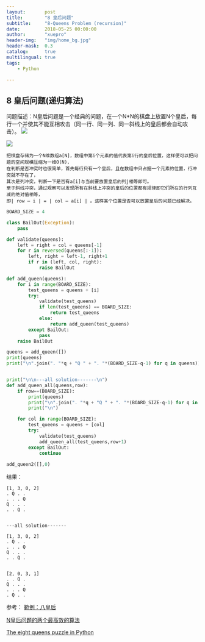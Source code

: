 ```yaml
---
layout:       post
title:        "8 皇后问题"
subtitle:     "8-Queens Problem (recursion)"
date:         2018-05-25 00:00:00
author:       "xuepro"
header-img:   "img/home_bg.jpg"
header-mask:  0.3
catalog:      true
multilingual: true
tags:
    - Python 
     
---
```


## 8 皇后问题(递归算法)

问题描述：N皇后问题是一个经典的问题，在一个N*N的棋盘上放置N个皇后，每行一个并使其不能互相攻击（同一行、同一列、同一斜线上的皇后都会自动攻击）。
![](https://programming.im.ncnu.edu.tw/exapmle_for_java/pic/9-1.gif)

![](https://programming.im.ncnu.edu.tw/exapmle_for_java/pic/9-3.gif)

```
把棋盘存储为一个N维数组a[N]，数组中第i个元素的值代表第i行的皇后位置，这样便可以把问题的空间规模压缩为一维O(N)，
在判断是否冲突时也很简单，首先每行只有一个皇后，且在数组中只占据一个元素的位置，行冲突就不存在了，
其次是列冲突，判断一下是否有a[i]与当前要放置皇后的列j相等即可。
至于斜线冲突，通过观察可以发现所有在斜线上冲突的皇后的位置都有规律即它们所在的行列互减的绝对值相等，
即| row – i | = | col – a[i] | 。这样某个位置是否可以放置皇后的问题已经解决。
```

```python
BOARD_SIZE = 4

class BailOut(Exception):
    pass

def validate(queens):
    left = right = col = queens[-1]
    for r in reversed(queens[:-1]):
        left, right = left-1, right+1
        if r in (left, col, right):
            raise BailOut

def add_queen(queens):
    for i in range(BOARD_SIZE):
        test_queens = queens + [i]
        try:
            validate(test_queens)
            if len(test_queens) == BOARD_SIZE:
                return test_queens
            else:
                return add_queen(test_queens)
        except BailOut:
            pass
    raise BailOut

queens = add_queen([])
print(queens)
print("\n".join(". "*q + "Q " + ". "*(BOARD_SIZE-q-1) for q in queens))


print("\n\n---all solution-------\n")
def add_queen_all(queens,row):
    if row==(BOARD_SIZE):
        print(queens)
        print("\n".join(". "*q + "Q " + ". "*(BOARD_SIZE-q-1) for q in queens))
        print("\n")

    for col in range(BOARD_SIZE):
        test_queens = queens + [col]
        try:
            validate(test_queens)
            add_queen_all(test_queens,row+1)
        except BailOut:
            continue
    
add_queen2([],0)
```
结果：
```
[1, 3, 0, 2]
. Q . . 
. . . Q 
Q . . . 
. . Q . 


---all solution-------

[1, 3, 0, 2]
. Q . . 
. . . Q 
Q . . . 
. . Q . 


[2, 0, 3, 1]
. . Q . 
Q . . . 
. . . Q 
. Q . . 
```

参考：
[範例：八皇后](https://programming.im.ncnu.edu.tw/exapmle_for_java/9.htm)

[N皇后问题的两个最高效的算法](https://blog.csdn.net/hackbuteer1/article/details/6657109)

[The eight queens puzzle in Python](https://solarianprogrammer.com/2017/11/20/eight-queens-puzzle-python/)
